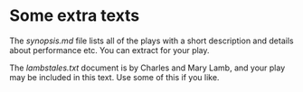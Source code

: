 # Some extra texts

The _synopsis.md_ file lists all of the plays with a short description and details about performance etc. You can extract for your play.

The _lambstales.txt_ document is by Charles and Mary Lamb, and your play may be included in this text. Use some of this if you like.
